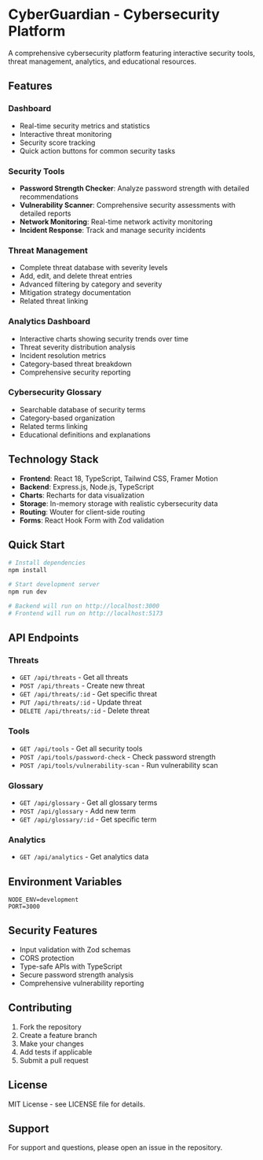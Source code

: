 # CyberGuardian - Cybersecurity Platform

A comprehensive cybersecurity platform featuring interactive security tools, threat management, analytics, and educational resources.

## Features

### Dashboard
- Real-time security metrics and statistics
- Interactive threat monitoring
- Security score tracking
- Quick action buttons for common security tasks

### Security Tools
- **Password Strength Checker**: Analyze password strength with detailed recommendations
- **Vulnerability Scanner**: Comprehensive security assessments with detailed reports
- **Network Monitoring**: Real-time network activity monitoring
- **Incident Response**: Track and manage security incidents

### Threat Management
- Complete threat database with severity levels
- Add, edit, and delete threat entries
- Advanced filtering by category and severity
- Mitigation strategy documentation
- Related threat linking

### Analytics Dashboard
- Interactive charts showing security trends over time
- Threat severity distribution analysis
- Incident resolution metrics
- Category-based threat breakdown
- Comprehensive security reporting

### Cybersecurity Glossary
- Searchable database of security terms
- Category-based organization
- Related terms linking
- Educational definitions and explanations

## Technology Stack

- **Frontend**: React 18, TypeScript, Tailwind CSS, Framer Motion
- **Backend**: Express.js, Node.js, TypeScript
- **Charts**: Recharts for data visualization
- **Storage**: In-memory storage with realistic cybersecurity data
- **Routing**: Wouter for client-side routing
- **Forms**: React Hook Form with Zod validation

## Quick Start

```bash
# Install dependencies
npm install

# Start development server
npm run dev

# Backend will run on http://localhost:3000
# Frontend will run on http://localhost:5173
```

## API Endpoints

### Threats
- `GET /api/threats` - Get all threats
- `POST /api/threats` - Create new threat
- `GET /api/threats/:id` - Get specific threat
- `PUT /api/threats/:id` - Update threat
- `DELETE /api/threats/:id` - Delete threat

### Tools
- `GET /api/tools` - Get all security tools
- `POST /api/tools/password-check` - Check password strength
- `POST /api/tools/vulnerability-scan` - Run vulnerability scan

### Glossary
- `GET /api/glossary` - Get all glossary terms
- `POST /api/glossary` - Add new term
- `GET /api/glossary/:id` - Get specific term

### Analytics
- `GET /api/analytics` - Get analytics data

## Environment Variables

```env
NODE_ENV=development
PORT=3000
```

## Security Features

- Input validation with Zod schemas
- CORS protection
- Type-safe APIs with TypeScript
- Secure password strength analysis
- Comprehensive vulnerability reporting

## Contributing

1. Fork the repository
2. Create a feature branch
3. Make your changes
4. Add tests if applicable
5. Submit a pull request

## License

MIT License - see LICENSE file for details.

## Support

For support and questions, please open an issue in the repository.